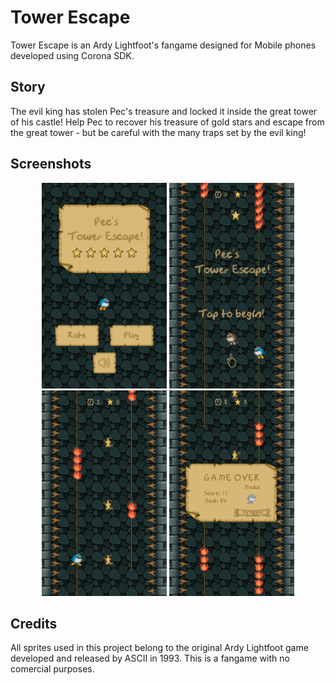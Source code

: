 # Tower Escape
Tower Escape is an Ardy Lightfoot's fangame designed for Mobile phones developed using Corona SDK.

## Story
The evil king has stolen Pec's treasure and locked it inside the great tower of his castle! Help Pec to recover his treasure of gold stars and escape from the great tower - but be careful with the many traps set by the evil king!

## Screenshots

<p align="center">
<img src="https://github.com/ehauckdo/towerescape/blob/master/images/start.png" width="200">
<img src="https://github.com/ehauckdo/towerescape/blob/master/images/gameplay.png" width="200">
<img src="https://github.com/ehauckdo/towerescape/blob/master/images/game.png" width="200" height="329">
<img src="https://github.com/ehauckdo/towerescape/blob/master/images/gameover.png" width="200" height="329">
</p>

## Credits

All sprites used in this project belong to the original Ardy Lightfoot game developed and released by ASCII in 1993. This is a fangame with no comercial purposes.
